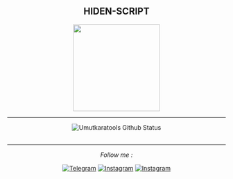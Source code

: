 <div align="center">
<h2> HIDEN-SCRIPT </h2>
</div>

<div align="center" width="50">
 <img src="https://raw.githubusercontent.com/Umutkara-tools/Umutkaratools/master/icon.png" alt="" width="200"/>
<br>
<hr>
</div>


<div align="center">

<img align="center" src="https://github-readme-stats.vercel.app/api?username=umutkara-tools&include_all_commits=true&count_private=true&show_icons=true&line_height=20&title_color=7A7ADB&icon_color=2234AE&text_color=D3D3D3&bg_color=0,000000,130F40" alt="Umutkaratools Github Status">

</br>
</br>

---

<i>Follow me :</i><br>

<a href="https://www.t.me/umutkaratools" target="_blank"><img src="https://img.shields.io/badge/Telegram-%231877F2.svg?&style=flat-square&logo=telegram&logoColor=white" alt="Telegram"></a>
<a href="https://www.instagram.com/umutkaratools" target="_blank"><img src="https://img.shields.io/badge/Instagram-%23E4405F.svg?&style=flat-square&logo=instagram&logoColor=white" alt="Instagram"></a>
<a href="https://youtube.com/channel/UCE3QvczZXklHSAaRFwDLP5g" target="_blank"><img src="https://img.shields.io/badge/Youtube-%23E4405F.svg?&style=flat-square&logo=youtube&logoColor=white" alt="Instagram"></a>


</div>
